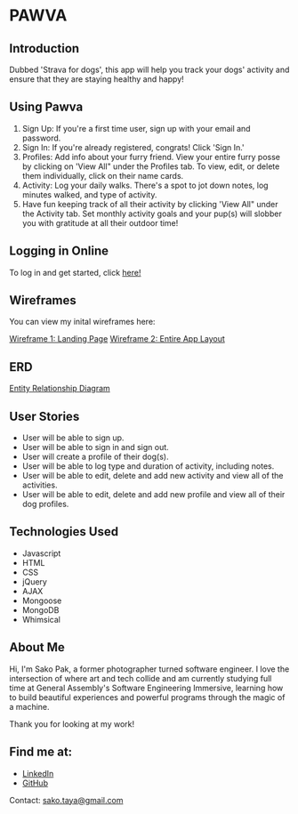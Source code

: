 # PAWVA


## Introduction

Dubbed 'Strava for dogs', this app will help you track your dogs' activity and ensure that they are staying healthy and happy! 

## Using Pawva

1. Sign Up: If you're a first time user, sign up with your email and password.
2. Sign In: If you're already registered, congrats! Click 'Sign In.'
3. Profiles: Add info about your furry friend. View your entire furry posse by clicking on 'View All" under the Profiles tab. To view, edit, or delete them individually, click on their name cards.
4. Activity: Log your daily walks. There's a spot to jot down notes, log minutes walked, and type of activity.
5. Have fun keeping track of all their activity by clicking 'View All" under the Activity tab. Set monthly activity goals and your pup(s) will slobber you with gratitude at all their outdoor time!


## Logging in Online
 To log in and get started, click <a href="https://sakopak.github.io/Project-2-Sako/" target="_blank">here!</a>


## Wireframes

You can view my inital wireframes here:

<a href="https://imgur.com/dCSsY3X" target="_blank">Wireframe 1:  Landing Page</a>
<a href="https://imgur.com/72VY86x" target="_blank">Wireframe 2: Entire App Layout</a>

## ERD

<a href="https://imgur.com/X5UCqbv" target="_blank">Entity Relationship Diagram</a>


## User Stories    

- User will be able to sign up.
- User will be able to sign in and sign out.
- User will create a profile of their dog(s).
- User will be able to log type and duration of activity, including notes.
- User will be able to edit, delete and add new activity and view all of the activities.
- User will be able to edit, delete and add new profile and view all of their dog profiles.
  

## Technologies Used

- Javascript
- HTML
- CSS
- jQuery
- AJAX
- Mongoose
- MongoDB
- Whimsical
  
  

## About Me

Hi, I'm Sako Pak, a former photographer turned software engineer.
I love the intersection of where art and tech collide and am currently studying full time at General Assembly's Software Engineering Immersive, learning how to build beautiful experiences and powerful programs through the magic of a machine.

Thank you for looking at my work!  


## Find me at:
- <a href="https://www.linkedin.com/in/sako-pak/" target="_blank">LinkedIn</a>
- <a href="https://github.com/SakoPak" target="_blank">GitHub</a>

Contact: sako.taya@gmail.com
